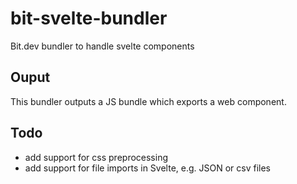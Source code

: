 # bit-svelte-bundler
Bit.dev bundler to handle svelte components

## Ouput
This bundler outputs a JS bundle which exports a web component.

## Todo
- add support for css preprocessing
- add support for file imports in Svelte, e.g. JSON or csv files